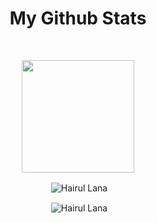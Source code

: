 <div align="center">
  <h1>My Github Stats</h1>
  <br/>
  <p><img height="180em" src="https://github-readme-stats-eight-theta.vercel.app/api/top-langs/?username=hairullana&layout=compact&langs_count=8&theme=algolia"/></p>
  <p>&nbsp;<img align="center" src="https://github-readme-stats.vercel.app/api?username=hairullana&show_icons=true&theme=nightowl" alt="Hairul Lana" /></p>
  <p>&nbsp;<img align="center" src="https://github-profile-summary-cards.vercel.app/api/cards/profile-details?username=hairullana&theme=monokai" alt="Hairul Lana"/></p>
